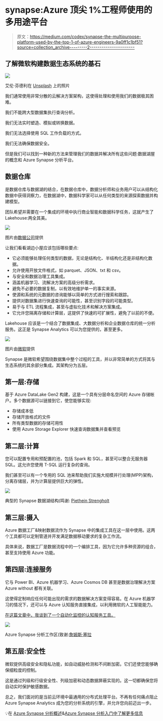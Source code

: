 # synapse:Azure 顶尖 1%工程师使用的多用途平台

> 原文：<https://medium.com/codex/synapse-the-multipurpose-platform-used-by-the-top-1-of-azure-engineers-9a0ff1c1bf51?source=collection_archive---------2----------------------->

## 了解微软构建数据生态系统的基石

![](img/c0969b95b86459643fb54eaa3ab3c3b0.png)

艾伦·芬德利在 [Unsplash](https://unsplash.com/) 上的照片

我们通常使用非常分散的云解决方案架构，这使得处理和使用我们的数据极其困难。

我们不能跨大型数据集执行查询分析。

我们无法实时塑造、模拟或转换数据。

我们无法选择使用 SQL 工作负载的方式。

我们无法确保数据安全。

但是我们可以找到一种新的方法来管理我们的数据并解决所有这些问题:数据湖屋的概念和 Azure Synapse 分析平台。

## 数据仓库

是数据仓库与数据湖的结合，在数据仓库中，数据分析师和业务用户可以从结构化数据中获得洞察力，在数据湖中，数据科学家可以从任何类型的来源探索数据并构建模型。

团队希望并需要在一个集成的环境中执行商业智能和数据科学任务，这就产生了 Lakehouse:两全其美。

![](img/bf1ee2ce9d7d69affa2fadc50c227de2.png)

图片由[数据公司](https://www.databricks.com/blog/2020/01/30/what-is-a-data-lakehouse.html)提供

让我们看看湖边小屋应该包括哪些要点:

*   它必须能够处理任何类型的数据，无论是结构化、半结构化还是非结构化数据。
*   允许使用开放文件格式，如 parquet、JSON、txt 和 csv。
*   与安全和数据治理工具集成。
*   涵盖机器学习、流解决方案的高级分析需求。
*   避免不必要的数据复制，以有效地维护单一的事实来源。
*   使源和系统的元数据的咨询能够以简单的方式进行搜索和跟踪。
*   提供对数据集进行快速查询的可能性，甚至识别字段的可能类型。
*   易于与 ETL 流程集成，甚至与虚拟化技术和解决方案集成。
*   它允许您隔离存储和计算层，这提供了快速的可扩展性，避免了以前的不便。

Lakehouse 应该是一个结合了数据集成、大数据分析和企业数据仓库的统一分析服务。这正是 Synapse Analytics 可以为您提供的，甚至更多。

![](img/3b6e7efe93b56af76fbe748f81137dbc.png)

图片由[微软](https://clouddamcdnprodep.azureedge.net/gdc/gdcJNSn71/original)提供

Synapse 是微软希望围绕数据集中整个过程的工具，并以非常简单的方式将其与生态系统的其余部分集成。其架构分为五层。

## 第一层:存储

基于 Azure DataLake Gen2 构建，这是一个具有分层命名空间的 Azure 存储帐户。多个数据源可以链接到它，使您能够实现:

*   存储成本低
*   存储开放格式的文件
*   所有类型数据的存储可用性
*   使用 Azure Storage Explorer 快速查询数据集并查看预览

## 第二层:计算

您可以配置专用和预配置的池，包括 Spark 和 SQL，甚至可以整合无服务器 SQL。这允许您使用 T-SQL 运行复杂的查询。

我们甚至可以有一个专用的 SQL 池来帮助我们实施大规模并行处理(MPP)架构，分离存储层，并为计算层提供巨大的弹性。

![](img/62f9a5f7abbec17389d78ec3f092cdb2.png)

典型的 Synapse 数据湖结构(鸣谢: [Piethein Strengholt](https://piethein.medium.com/)

## 第三层:摄入

Azure 数据工厂&映射数据流作为 Synapse 中的集成工具在这一层中使用。这两个工具都可以定制管道并开发满足数据移动要求的复杂工作流。

具体来说，数据工厂是数据流程中的一个编排工具，因为它允许多种资源的组合，甚至支持使用 Azure 功能。

## **第四层:连接服务**

它与 Power BI、Azure 机器学习、Azure Cosmos DB 甚至是数据治理解决方案 Azure without 都有关联。

这使得定制响应任何可能出现的需求的数据解决方案变得容易。在 Azure 机器学习的情况下，还可以与 Azure 认知服务直接集成，以利用微软的人工智能能力。

[在这篇文章中，我谈到了一个自动化监控的认知服务工具。](/illumination/this-aiops-platform-automates-your-monitoring-in-3-steps-123ab5cd884)

![](img/c20a68b888bbc3d43596aab9685c5db6.png)

Azure Synapse 分析工作区(致谢:[詹姆斯·塞拉](https://www.jamesserra.com/archive/author/jamserra/)

## 第五层:安全性

微软提供高级安全和隐私功能，如自动威胁检测和不间断加密。它们还使您能够确保细粒度的控制。

这是通过列级和行级安全性、列级加密和动态数据屏蔽实现的。这一切都确保您将自动实时保护敏感数据。

总之，我们面对的是当前云环境中最通用的分布式处理平台。不再有任何痛点阻止 Azure Synapse Analytics 成为您的分析系统的引擎，并允许您向前迈出一步。

💡在 [Azure Synapse 分析概述](https://learn.microsoft.com/en-us/azure/synapse-analytics/)&[Azure Synapse 分析入门中了解更多信息](https://www.youtube.com/watch?v=tWFAxOI7CF0)